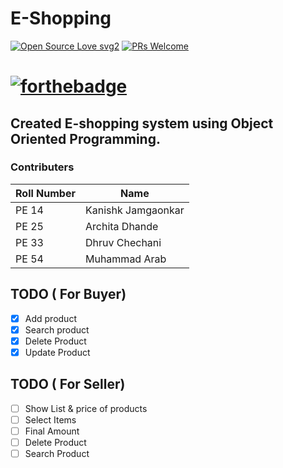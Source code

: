 # E-Shopping
[![Open Source Love svg2](https://badges.frapsoft.com/os/v2/open-source.svg?v=103)](https://github.com/kanishk7559/E-Shopping/)    [![PRs Welcome](https://img.shields.io/badge/PRs-welcome-brightgreen.svg?style=flat-square)](http://makeapullrequest.com)
# [![forthebadge](https://forthebadge.com/images/badges/made-with-c-plus-plus.svg)](https://forthebadge.com)
## Created E-shopping system using Object Oriented Programming.

### Contributers

| Roll Number | Name |
| ------ | ------ |
| PE 14 | Kanishk Jamgaonkar |
| PE 25 | Archita Dhande |
| PE 33 | Dhruv Chechani |
| PE 54 | Muhammad Arab |


## TODO ( For Buyer)
- [x] Add product 
- [x] Search product 
- [x] Delete Product 
- [x] Update Product 

## TODO ( For Seller)
- [ ] Show List & price of products
- [ ] Select Items
- [ ] Final Amount 
- [ ] Delete Product
- [ ] Search Product
